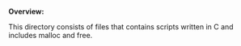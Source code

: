 **Overview:**

This directory consists of files that contains scripts written in C and includes malloc and free.
